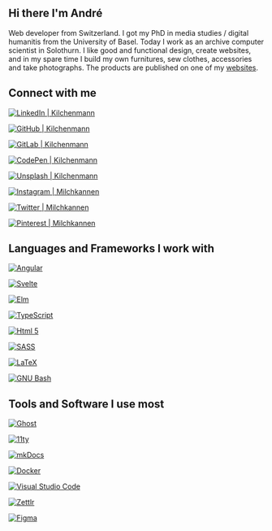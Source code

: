 ## Hi there I'm André

Web developer from Switzerland. I got my PhD in media studies / digital humanitis from the University of Basel. Today I work as an archive computer scientist in Solothurn. I like good and functional design, create websites, and in my spare time I build my own furnitures, sew clothes, accessories and take photographs. The products are published on one of my [websites][website].

## Connect with me

[<img src="https://img.shields.io/badge/linkedin--blue?style=for-the-badge&logo=linkedin" alt="LinkedIn | Kilchenmann" />][linkedin]

[<img src="https://img.shields.io/badge/github--purple?style=for-the-badge&logo=github" alt="GitHub | Kilchenmann" />][github]

[<img src="https://img.shields.io/badge/gitlab--orange?style=for-the-badge&logo=gitlab" alt="GitLab | Kilchenmann" />][gitlab]

[<img src="https://img.shields.io/badge/codepen--green?style=for-the-badge&logo=codepen" alt="CodePen | Kilchenmann" />][codepen]

[<img src="https://img.shields.io/badge/unsplash--darkgrey?style=for-the-badge&logo=unsplash" alt="Unsplash | Kilchenmann" />][unsplash]

[<img src="https://img.shields.io/badge/instagram--e1306c?style=for-the-badge&logo=instagram" alt="Instagram | Milchkannen" />][instagram]

[<img src="https://img.shields.io/badge/twitter--00acee?style=for-the-badge&logo=twitter" alt="Twitter | Milchkannen" />][twitter]

[<img src="https://img.shields.io/badge/pinterest--e60023?style=for-the-badge&logo=pinterest" alt="Pinterest | Milchkannen" />][pinterest]

## Languages and Frameworks I work with

[<img src="https://img.shields.io/badge/angular--a6120d?style=for-the-badge&logo=angular" alt="Angular" />][angular]

[<img src="https://img.shields.io/badge/svelte--ff3e00?style=for-the-badge&logo=svelte" alt="Svelte" />][svelte]

[<img src="https://img.shields.io/badge/elm--blue?style=for-the-badge&logo=elm" alt="Elm" />][elm]

[<img src="https://img.shields.io/badge/typescript--1493ff?style=for-the-badge&logo=typescript" alt="TypeScript" />][typescript]

[<img src="https://img.shields.io/badge/html5--e34c26?style=for-the-badge&logo=html5" alt="Html 5" />][html5]

[<img src="https://img.shields.io/badge/sass--bf4080?style=for-the-badge&logo=sass" alt="SASS" />][sass]

[<img src="https://img.shields.io/badge/latex--008080?style=for-the-badge&logo=latex" alt="LaTeX" />][latex]

[<img src="https://img.shields.io/badge/bash--brightgreen?style=for-the-badge&logo=gnubash" alt="GNU Bash" />][gnubash]


## Tools and Software I use most

[<img src="https://img.shields.io/badge/ghost--30cf43?style=for-the-badge&logo=ghost" alt="Ghost" />][ghost]

[<img src="https://img.shields.io/badge/eleventy--darkgrey?style=for-the-badge&logo=eleventy" alt="11ty" />][11ty]

[<img src="https://img.shields.io/badge/mkdocs--blue?style=for-the-badge&logo=mkdocs" alt="mkDocs" />][mkdocs]

[<img src="https://img.shields.io/badge/docker--blue?style=for-the-badge&logo=docker" alt="Docker" />][docker]

[<img src="https://img.shields.io/badge/vsc--0078d7?style=for-the-badge&logo=visualstudiocode" alt="Visual Studio Code" />][vsc]

[<img src="https://img.shields.io/badge/zettlr--33A67C?style=for-the-badge&logo=zettlr" alt="Zettlr" />][zettlr]

[<img src="https://img.shields.io/badge/figma--ff3b00?style=for-the-badge&logo=figma" alt="Figma" />][figma]



[website]: https://lakto.design
[twitter]: https://twitter.com/milchkannen
[instagram]: https://instagram.com/milchkannen
[github]: https://github.com/kilchenmann
[gitlab]: https://gitlab.com/kilchenmann
[linkedin]: https://linkedin.com/in/kilchenmann
[unsplash]: https://unsplash.com/@kilchenmann
[pinterest]: https://www.pinterest.ch/milchkannen
[codepen]: https://codepen.io/kilchenmann

[angular]: https://angular.io
[svelte]: https://svelte.dev
[typescript]: https://www.typescriptlang.org
[html5]: https://developer.mozilla.org/en-US/docs/Web/Guide/HTML/HTML5
[sass]: https://sass-lang.com
[ghost]: https://ghost.org
[11ty]: https://www.11ty.dev
[docker]: https://www.docker.com
[mkdocs]: https://www.mkdocs.org
[elm]: https://elm-lang.org
[figma]: https://www.figma.com 
[vsc]: https://code.visualstudio.com
[zettlr]: https://www.zettlr.com
[latex]: https://www.latex-project.org
[gnubash]: https://www.gnu.org/software/bash

